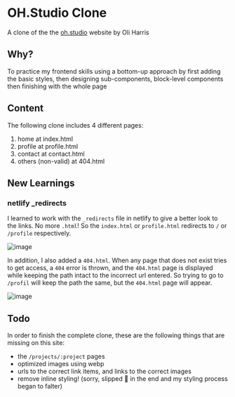 # OH.Studio Clone
A clone of the the [oh.studio](https://oh.studio/) website by Oli Harris

## Why?
To practice my frontend skills using a bottom-up approach by first adding the basic styles, then designing sub-components, block-level components then finishing with the whole page

## Content
The following clone includes 4 different pages:
1. home at index.html
2. profile at profile.html
3. contact at contact.html
4. others (non-valid) at 404.html

## New Learnings
### netlify _redirects
I learned to work with the `_redirects` file in netlify to give a better look to the links. No more `.html`! So the `index.html` or `profile.html` redirects to `/` or `/profile` respectively. 

![image](https://github.com/yilverdeja/oh-studio-clone/assets/29952939/4eba364e-817e-4b18-8e42-47d1f6839e6a)

In addition, I also added a `404.html`. When any page that does not exist tries to get access, a `404` error is thrown, and the `404.html` page is displayed while keeping the path intact to the incorrect url entered. So trying to go to `/profil` will keep the path the same, but the `404.html` page will appear.

![image](https://github.com/yilverdeja/oh-studio-clone/assets/29952939/6bc7b590-61c6-475f-849d-b19d646383ea)


## Todo
In order to finish the complete clone, these are the following things that are missing on this site:
* the `/projects/:project` pages
* optimized images using webp
* urls to the correct link items, and links to the correct images
* remove inline styling! (sorry, slipped 🍌 in the end and my styling process began to falter)
